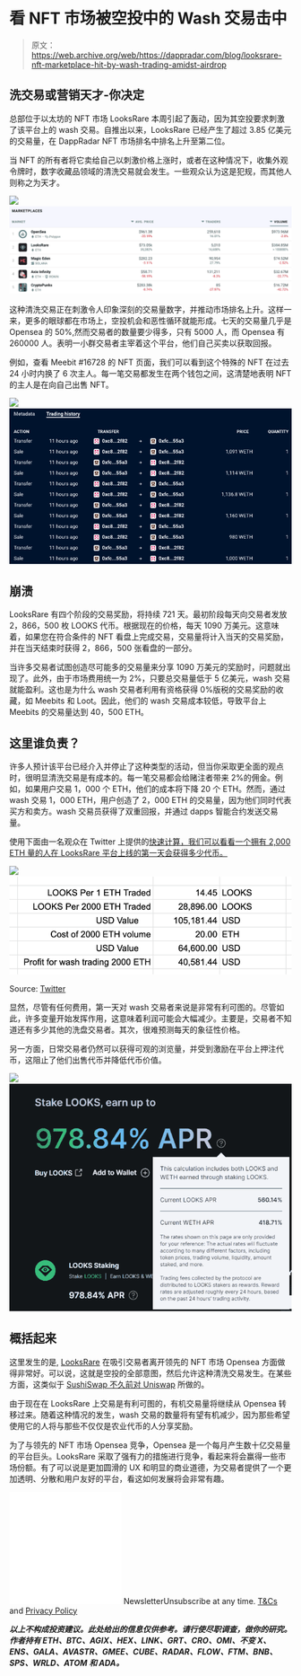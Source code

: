 # 看 NFT 市场被空投中的 Wash 交易击中

> 原文：<https://web.archive.org/web/https://dappradar.com/blog/looksrare-nft-marketplace-hit-by-wash-trading-amidst-airdrop>

## 洗交易或营销天才-你决定

总部位于以太坊的 NFT 市场 LooksRare 本周引起了轰动，因为其空投要求刺激了该平台上的 wash 交易。自推出以来，LooksRare 已经产生了超过 3.85 亿美元的交易量，在 DappRadar NFT 市场排名中排名上升至第二位。

当 NFT 的所有者将它卖给自己以刺激价格上涨时，或者在这种情况下，收集外观令牌时，数字收藏品领域的清洗交易就会发生。一些观众认为这是犯规，而其他人则称之为天才。

![](img/a1a17e57ee668931bece2a8a5b419d71.png)![](img/be2588d017d7b3b99f5636d3e937de1e.png)

这种清洗交易正在刺激令人印象深刻的交易量数字，并推动市场排名上升。这样一来，更多的眼球都在市场上，空投机会和恶性循环就能形成。七天的交易量几乎是 Opensea 的 50%,然而交易者的数量要少得多，只有 5000 人，而 Opensea 有 260000 人。表明一小群交易者主宰着这个平台，他们自己买卖以获取回报。

例如，查看 Meebit #16728 的 NFT 页面，我们可以看到这个特殊的 NFT 在过去 24 小时内换了 6 次主人。每一笔交易都发生在两个钱包之间，这清楚地表明 NFT 的主人是在向自己出售 NFT。

![](img/aa1260e4527d9cfab4388431670ce0da.png)![LooksRare Wash Trading](img/b656ca4b25b48b67585b3ef7c32edc0b.png)

## 崩溃

LooksRare 有四个阶段的交易奖励，将持续 721 天。最初阶段每天向交易者发放 2，866，500 枚 LOOKS 代币。根据现在的价格，每天 1090 万美元。这意味着，如果您在符合条件的 NFT 看盘上完成交易，交易量将计入当天的交易奖励，并在当天结束时获得 2，866，500 张看盘的一部分。

当许多交易者试图创造尽可能多的交易量来分享 1090 万美元的奖励时，问题就出现了。此外，由于市场费用统一为 2%，只要总交易量低于 5 亿美元，wash 交易就能盈利。这也是为什么 wash 交易者利用有资格获得 0%版税的交易奖励的收藏，如 Meebits 和 Loot。因此，他们的 wash 交易成本较低，导致平台上 Meebits 的交易量达到 40，500 ETH。

## 这里谁负责？

许多人预计该平台已经介入并停止了这种类型的活动，但当你采取更全面的观点时，很明显清洗交易是有成本的。每一笔交易都会给赌注者带来 2%的佣金。例如，如果用户交易 1，000 个 ETH，他们的成本将下降 20 个 ETH。然而，通过 wash 交易 1，000 ETH，用户创造了 2，000 ETH 的交易量，因为他们同时代表买方和卖方。wash 交易员获得了双重回报，并通过 dapps 智能合约发送交易量。

使用下面由一名观众在 Twitter 上提供的[快速计算，我们可以看看一个拥有 2,000 ETH 量的人在 LooksRare 平台上线的第一天会获得多少代币。](https://web.archive.org/web/20230101235852/https://twitter.com/dingalingts/status/1481135507073822725/photo/1)

![](img/7ef36edac81a0692e8eef456d056d4dc.png)![](img/ddfb49abbe4eff8b86f006a99dc6b61c.png)

Source: [Twitter](https://web.archive.org/web/20230101235852/https://twitter.com/dingalingts/status/1481135507073822725/photo/1) 

显然，尽管有任何费用，第一天对 wash 交易者来说是非常有利可图的。尽管如此，许多变量开始发挥作用，这意味着利润可能会大幅减少。主要是，交易者不知道还有多少其他的洗盘交易者。其次，很难预测每天的象征性价格。

另一方面，日常交易者仍然可以获得可观的浏览量，并受到激励在平台上押注代币，这阻止了他们出售代币并降低代币价值。

![](img/ecf26f98d552defe0e8b631ab7b19bdf.png)![LooksRare Wash Trading](img/f19d6a1399f57ee7fb7d04c85a30b91e.png)

## 概括起来

这里发生的是, [LooksRare](https://web.archive.org/web/20230101235852/https://dappradar.com/nft/marketplaces) 在吸引交易者离开领先的 NFT 市场 Opensea 方面做得非常好。可以说，这就是空投的全部意图，然后允许这种清洗交易发生。在某些方面，这类似于 [SushiSwap 不久前对 Uniswap](/web/20230101235852/https://dappradar.com/blog/sushiswap-what-just-happened/) 所做的。

由于现在在 LooksRare 上交易是有利可图的，有机交易量将继续从 Opensea 转移过来。随着这种情况的发生，wash 交易的数量将有望有机减少，因为那些希望使用它的人将与那些不仅仅是农业代币的人分享奖励。

为了与领先的 NFT 市场 Opensea 竞争，Opensea 是一个每月产生数十亿交易量的平台巨头。LooksRare 采取了强有力的措施进行竞争，看起来将会赢得一些市场份额。有了可以说是更加圆滑的 UX 和明显的商业道德，为交易者提供了一个更加透明、分散和用户友好的平台，看这如何发展将会非常有趣。

![](img/6d5a4a2d609c56e1a5771717e54ba759.png) NewsletterUnsubscribe at any time. [T&Cs](https://web.archive.org/web/20230101235852/https://dappradar.com/terms) and [Privacy Policy](https://web.archive.org/web/20230101235852/https://dappradar.com/privacy-policy)

***以上不构成投资建议。此处给出的信息仅供参考。请行使尽职调查，做你的研究。作者持有 ETH、BTC、AGIX、HEX、LINK、GRT、CRO、OMI、不变 X、ENS、GALA、AVASTR、GMEE、CUBE、RADAR、FLOW、FTM、BNB、SPS、WRLD、ATOM 和 ADA。***